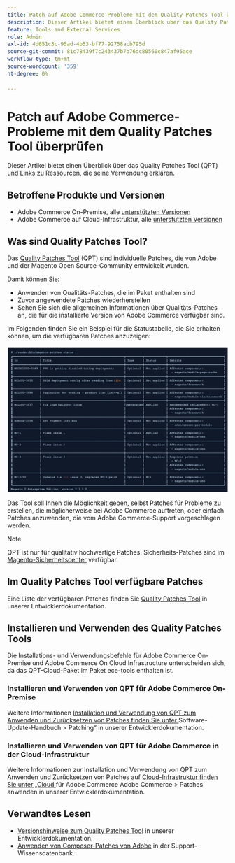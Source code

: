 ```yaml
---
title: Patch auf Adobe Commerce-Probleme mit dem Quality Patches Tool überprüfen
description: Dieser Artikel bietet einen Überblick über das Quality Patches Tool (QPT) und Links zu Ressourcen, die seine Verwendung erklären.
feature: Tools and External Services
role: Admin
exl-id: 4d651c3c-95ad-4b53-bf77-92758acb795d
source-git-commit: 81c78439f7c243437b7b76dc80560c847af95ace
workflow-type: tm+mt
source-wordcount: '359'
ht-degree: 0%

---
```


# Patch auf Adobe Commerce-Probleme mit dem Quality Patches Tool überprüfen

Dieser Artikel bietet einen Überblick über das Quality Patches Tool (QPT) und Links zu Ressourcen, die seine Verwendung erklären.

## Betroffene Produkte und Versionen

* Adobe Commerce On-Premise, alle [unterstützten Versionen](https://www.adobe.com/content/dam/cc/en/legal/terms/enterprise/pdfs/Adobe-Commerce-Software-Lifecycle-Policy.pdf)
* Adobe Commerce auf Cloud-Infrastruktur, alle [unterstützten Versionen](https://www.adobe.com/content/dam/cc/en/legal/terms/enterprise/pdfs/Adobe-Commerce-Software-Lifecycle-Policy.pdf)

## Was sind Quality Patches Tool?

Das [Quality Patches Tool](https://github.com/magento/quality-patches) (QPT) sind individuelle Patches, die von Adobe und der Magento Open Source-Community entwickelt wurden.

Damit können Sie:

* Anwenden von Qualitäts-Patches, die im Paket enthalten sind
* Zuvor angewendete Patches wiederherstellen
* Sehen Sie sich die allgemeinen Informationen über Qualitäts-Patches an, die für die installierte Version von Adobe Commerce verfügbar sind.

Im Folgenden finden Sie ein Beispiel für die Statustabelle, die Sie erhalten können, um die verfügbaren Patches anzuzeigen:

![Magento_PATCHES_LIST](/help/assets/tools/status_table.png)

Das Tool soll Ihnen die Möglichkeit geben, selbst Patches für Probleme zu erstellen, die möglicherweise bei Adobe Commerce auftreten, oder einfach Patches anzuwenden, die vom Adobe Commerce-Support vorgeschlagen werden.

>[!NOTE]
>
>QPT ist nur für qualitativ hochwertige Patches. Sicherheits-Patches sind im [Magento-Sicherheitscenter](https://experienceleague.adobe.com/de/docs/commerce-operations/release/notes/overview) verfügbar.

## Im Quality Patches Tool verfügbare Patches

Eine Liste der verfügbaren Patches finden Sie [Quality Patches Tool](https://experienceleague.adobe.com/tools/commerce-quality-patches/index.html?lang=de) in unserer Entwicklerdokumentation.

## Installieren und Verwenden des Quality Patches Tools

Die Installations- und Verwendungsbefehle für Adobe Commerce On-Premise und Adobe Commerce On Cloud Infrastructure unterscheiden sich, da das QPT-Cloud-Paket im Paket ece-tools enthalten ist.

### Installieren und Verwenden von QPT für Adobe Commerce On-Premise

Weitere Informationen [ Installation und Verwendung von QPT zum Anwenden und Zurücksetzen von Patches finden Sie unter ](https://experienceleague.adobe.com/de/docs/commerce-operations/tools/quality-patches-tool/usage)Software-Update-Handbuch > Patching“ in unserer Entwicklerdokumentation.

### Installieren und Verwenden von QPT für Adobe Commerce in der Cloud-Infrastruktur

Weitere Informationen zur Installation und Verwendung von QPT zum Anwenden und Zurücksetzen von Patches auf [ Cloud-Infrastruktur finden Sie unter „Cloud ](https://experienceleague.adobe.com/de/docs/commerce-cloud-service/user-guide/develop/upgrade/apply-patches) für Adobe Commerce Adobe Commerce > Patches anwenden in unserer Entwicklerdokumentation.

## Verwandtes Lesen

* [Versionshinweise zum Quality Patches Tool](https://experienceleague.adobe.com/de/docs/commerce-operations/tools/quality-patches-tool/release-notes) in unserer Entwicklerdokumentation.
* [Anwenden von Composer-Patches von Adobe](https://experienceleague.adobe.com/de/docs/commerce-knowledge-base/kb/how-to/how-to-apply-a-composer-patch-provided-by-magento) in der Support-Wissensdatenbank.
